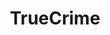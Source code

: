 ---
title: TrueCrime
crosslinks:
- autotldr
- UnresolvedMysteries
- TrueCrimeDiscussion
- serialkillers
- videos
- SwordAndScale
- lylestevik
- Egypt
- POLITIC
- law
- podcasts
- florida
- netflix
- HateCrimeHoaxes
- CrimeScene
- southafrica
- Documentaries
- DarkNetMarkets
- 4chan
- interrogationvideos
---